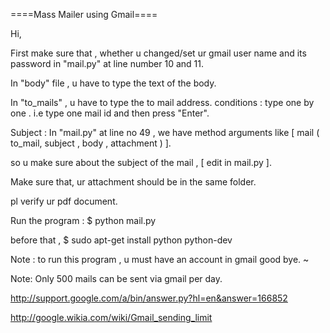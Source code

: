 ====Mass Mailer using Gmail====

Hi,

First make sure that , whether u changed/set ur  gmail user name and its password in "mail.py" at line number  10 and 11.

In "body" file , u have to type the text of the body.

In "to_mails" , u have to type the to mail address.  conditions : type one by one . i.e type one mail id and then press "Enter".

Subject : In "mail.py"  at line no 49 , we have method arguments like   [ mail ( to_mail, subject , body , attachment )  ].

so u make sure about the subject of the mail , [ edit in mail.py ].

Make sure that, ur attachment should be in the same folder.

pl verify ur pdf document.

Run the program :  $ python mail.py

before that , $ sudo apt-get install python python-dev

Note : to run this program , u must have an account in gmail
good bye.
~           

Note: Only 500 mails can be sent via gmail per day.

http://support.google.com/a/bin/answer.py?hl=en&answer=166852

http://google.wikia.com/wiki/Gmail_sending_limit


